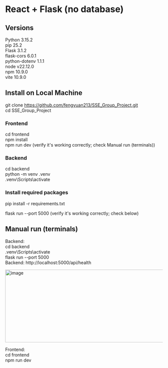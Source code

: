 # React + Flask (no database)

## Versions
Python 3.15.2<br>
pip 25.2<br>
Flask 3.1.2<br>
flask-cors 6.0.1<br>
python-dotenv 1.1.1<br>
node v22.12.0<br>
npm 10.9.0<br>
vite 10.9.0<br>

## Install on Local Machine
git clone https://github.com/fengyuan213/SSE_Group_Project.git <br>
cd SSE_Group_Project <br>

### Frontend
cd frontend <br>
npm install <br>
npm run dev (verify it's working correctly; check Manual run (terminals))

### Backend
cd backend <br>
python -m venv .venv <br>
\.venv\Scripts\activate

### Install required packages
pip install -r requirements.txt

flask run --port 5000 (verify it's working correctly; check below)

## Manual run (terminals)
Backend: <br>
  cd backend<br>
  \.venv\Scripts\activate<br>
  flask run --port 5000<br>
  Backend:  http://localhost:5000/api/health<br>

<img width="1716" height="232" alt="image" src="https://github.com/user-attachments/assets/749783ce-9f67-4702-bef2-45f44ab5d264" />

Frontend:<br>
  cd frontend<br>
  npm run dev<br>
